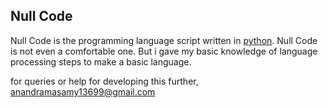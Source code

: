 ## Null Code
Null Code is the programming language script written in [python](https://www.python.org/).
Null Code is not even a comfortable one. But i gave my basic knowledge of language processing steps to make a basic language.

for queries or help for developing this further,
anandramasamy13699@gmail.com
